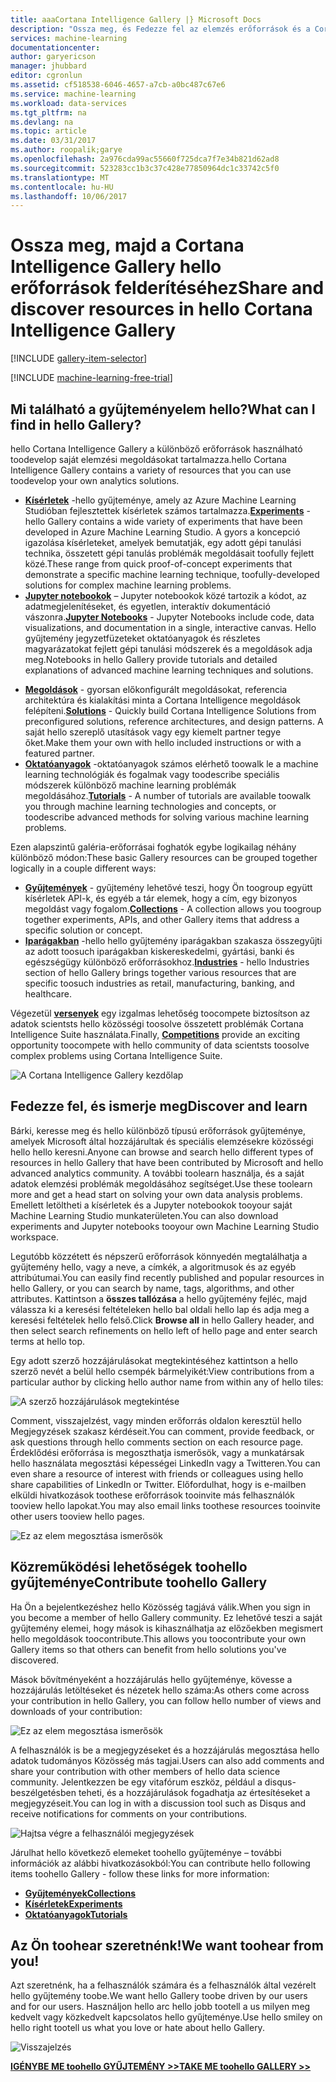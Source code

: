 ```yaml
---
title: aaaCortana Intelligence Gallery |} Microsoft Docs
description: "Ossza meg, és Fedezze fel az elemzés erőforrások és a Cortana Intelligence Gallery hello több. Lévő többi megtudhatja, és ellenőrizze a saját hozzájárulások toohello közösségi."
services: machine-learning
documentationcenter: 
author: garyericson
manager: jhubbard
editor: cgronlun
ms.assetid: cf518538-6046-4657-a7cb-a0bc487c67e6
ms.service: machine-learning
ms.workload: data-services
ms.tgt_pltfrm: na
ms.devlang: na
ms.topic: article
ms.date: 03/31/2017
ms.author: roopalik;garye
ms.openlocfilehash: 2a976cda99ac55660f725dca7f7e34b821d62ad8
ms.sourcegitcommit: 523283cc1b3c37c428e77850964dc1c33742c5f0
ms.translationtype: MT
ms.contentlocale: hu-HU
ms.lasthandoff: 10/06/2017
---
```

# <a name="share-and-discover-resources-in-hello-cortana-intelligence-gallery"></a><span data-ttu-id="8018f-104">Ossza meg, majd a Cortana Intelligence Gallery hello erőforrások felderítéséhez</span><span class="sxs-lookup"><span data-stu-id="8018f-104">Share and discover resources in hello Cortana Intelligence Gallery</span></span>
[!INCLUDE [gallery-item-selector](../../includes/machine-learning-gallery-item-selector.md)]

<!-- separating these 2 includes -->

[!INCLUDE [machine-learning-free-trial](../../includes/machine-learning-free-trial.md)]

## <a name="what-can-i-find-in-hello-gallery"></a><span data-ttu-id="8018f-105">Mi található a gyűjteményelem hello?</span><span class="sxs-lookup"><span data-stu-id="8018f-105">What can I find in hello Gallery?</span></span>
<span data-ttu-id="8018f-106">hello Cortana Intelligence Gallery a különböző erőforrások használható toodevelop saját elemzési megoldásokat tartalmazza.</span><span class="sxs-lookup"><span data-stu-id="8018f-106">hello Cortana Intelligence Gallery contains a variety of resources that you can use toodevelop your own analytics solutions.</span></span>

* <span data-ttu-id="8018f-107">**[Kísérletek](machine-learning-gallery-experiments.md)**  -hello gyűjteménye, amely az Azure Machine Learning Studióban fejlesztettek kísérletek számos tartalmazza.</span><span class="sxs-lookup"><span data-stu-id="8018f-107">**[Experiments](machine-learning-gallery-experiments.md)** - hello Gallery contains a wide variety of experiments that have been developed in Azure Machine Learning Studio.</span></span> <span data-ttu-id="8018f-108">A gyors a koncepció igazolása kísérleteket, amelyek bemutatják, egy adott gépi tanulási technika, összetett gépi tanulás problémák megoldásait toofully fejlett közé.</span><span class="sxs-lookup"><span data-stu-id="8018f-108">These range from quick proof-of-concept experiments that demonstrate a specific machine learning technique, toofully-developed solutions for complex machine learning problems.</span></span>
* <span data-ttu-id="8018f-109">**[Jupyter notebookok](machine-learning-gallery-jupyter-notebooks.md)**  – Jupyter notebookok közé tartozik a kódot, az adatmegjelenítéseket, és egyetlen, interaktív dokumentáció vászonra.</span><span class="sxs-lookup"><span data-stu-id="8018f-109">**[Jupyter Notebooks](machine-learning-gallery-jupyter-notebooks.md)** - Jupyter Notebooks include code, data visualizations, and documentation in a single, interactive canvas.</span></span>
  <span data-ttu-id="8018f-110">Hello gyűjtemény jegyzetfüzeteket oktatóanyagok és részletes magyarázatokat fejlett gépi tanulási módszerek és a megoldások adja meg.</span><span class="sxs-lookup"><span data-stu-id="8018f-110">Notebooks in hello Gallery provide tutorials and detailed explanations of advanced machine learning techniques and solutions.</span></span>

<!--
- **[Machine Learning APIs](https://machine-learning-gallery-apis.md)** - An experiment developed in Azure Machine Learning can be launched as a web service so that hello analytics model can be accessed by others through a set of REST APIs. A variety of these APIs are available in hello Gallery, such as a product recommendation engine or cloud-based face and speech recognition.
-->

* <span data-ttu-id="8018f-111">**[Megoldások](machine-learning-gallery-solutions.md)**  - gyorsan előkonfigurált megoldásokat, referencia architektúra és kialakítási minta a Cortana Intelligence megoldások felépíteni.</span><span class="sxs-lookup"><span data-stu-id="8018f-111">**[Solutions](machine-learning-gallery-solutions.md)** - Quickly build Cortana Intelligence Solutions from preconfigured solutions, reference architectures, and design patterns.</span></span> <span data-ttu-id="8018f-112">A saját hello szereplő utasítások vagy egy kiemelt partner tegye őket.</span><span class="sxs-lookup"><span data-stu-id="8018f-112">Make them your own with hello included instructions or with a featured partner.</span></span>
* <span data-ttu-id="8018f-113">**[Oktatóanyagok](machine-learning-gallery-tutorials.md)**  -oktatóanyagok számos elérhető toowalk le a machine learning technológiák és fogalmak vagy toodescribe speciális módszerek különböző machine learning problémák megoldásához.</span><span class="sxs-lookup"><span data-stu-id="8018f-113">**[Tutorials](machine-learning-gallery-tutorials.md)** - A number of tutorials are available toowalk you through machine learning technologies and concepts, or toodescribe advanced methods for solving various machine learning problems.</span></span>

<span data-ttu-id="8018f-114">Ezen alapszintű galéria-erőforrásai foghatók egybe logikailag néhány különböző módon:</span><span class="sxs-lookup"><span data-stu-id="8018f-114">These basic Gallery resources can be grouped together logically in a couple different ways:</span></span>

* <span data-ttu-id="8018f-115">**[Gyűjtemények](machine-learning-gallery-collections.md)**  - gyűjtemény lehetővé teszi, hogy Ön toogroup együtt kísérletek API-k, és egyéb a tár elemek, hogy a cím, egy bizonyos megoldást vagy fogalom.</span><span class="sxs-lookup"><span data-stu-id="8018f-115">**[Collections](machine-learning-gallery-collections.md)** - A collection allows you toogroup together experiments, APIs, and other Gallery items that address a specific solution or concept.</span></span>
* <span data-ttu-id="8018f-116">**[Iparágakban](machine-learning-gallery-industries.md)**  -hello hello gyűjtemény iparágakban szakasza összegyűjti az adott toosuch iparágakban kiskereskedelmi, gyártási, banki és egészségügy különböző erőforrásokhoz.</span><span class="sxs-lookup"><span data-stu-id="8018f-116">**[Industries](machine-learning-gallery-industries.md)** - hello Industries section of hello Gallery brings together various resources that are specific toosuch industries as retail, manufacturing, banking, and healthcare.</span></span>

<span data-ttu-id="8018f-117">Végezetül  **[versenyek](machine-learning-gallery-competitions.md)**  egy izgalmas lehetőség toocompete biztosítson az adatok scientsts hello közösségi toosolve összetett problémák Cortana Intelligence Suite használata.</span><span class="sxs-lookup"><span data-stu-id="8018f-117">Finally, **[Competitions](machine-learning-gallery-competitions.md)** provide an exciting opportunity toocompete with hello community of data scientsts toosolve complex problems using Cortana Intelligence Suite.</span></span>

![A Cortana Intelligence Gallery kezdőlap](media/machine-learning-gallery-how-to-use-contribute-publish/gallery-home-page.png)

## <a name="discover-and-learn"></a><span data-ttu-id="8018f-119">Fedezze fel, és ismerje meg</span><span class="sxs-lookup"><span data-stu-id="8018f-119">Discover and learn</span></span>
<span data-ttu-id="8018f-120">Bárki, keresse meg és hello különböző típusú erőforrások gyűjteménye, amelyek Microsoft által hozzájárultak és speciális elemzésekre közösségi hello hello keresni.</span><span class="sxs-lookup"><span data-stu-id="8018f-120">Anyone can browse and search hello different types of resources in hello Gallery that have been contributed by Microsoft and hello advanced analytics community.</span></span>
<span data-ttu-id="8018f-121">A további toolearn használja, és a saját adatok elemzési problémák megoldásához segítséget.</span><span class="sxs-lookup"><span data-stu-id="8018f-121">Use these toolearn more and get a head start on solving your own data analysis problems.</span></span>
<span data-ttu-id="8018f-122">Emellett letöltheti a kísérletek és a Jupyter notebookok tooyour saját Machine Learning Studio munkaterületen.</span><span class="sxs-lookup"><span data-stu-id="8018f-122">You can also download experiments and Jupyter notebooks tooyour own Machine Learning Studio workspace.</span></span>

<span data-ttu-id="8018f-123">Legutóbb közzétett és népszerű erőforrások könnyedén megtalálhatja a gyűjtemény hello, vagy a neve, a címkék, a algoritmusok és az egyéb attribútumai.</span><span class="sxs-lookup"><span data-stu-id="8018f-123">You can easily find recently published and popular resources in hello Gallery, or you can search by name, tags, algorithms, and other attributes.</span></span>
<span data-ttu-id="8018f-124">Kattintson a **összes tallózása** a hello gyűjtemény fejléc, majd válassza ki a keresési feltételeken hello bal oldali hello lap és adja meg a keresési feltételek hello felső.</span><span class="sxs-lookup"><span data-stu-id="8018f-124">Click **Browse all** in hello Gallery header, and then select search refinements on hello left of hello page and enter search terms at hello top.</span></span>

<span data-ttu-id="8018f-125">Egy adott szerző hozzájárulásokat megtekintéséhez kattintson a hello szerző nevét a belül hello csempék bármelyikét:</span><span class="sxs-lookup"><span data-stu-id="8018f-125">View contributions from a particular author by clicking hello author name from within any of hello tiles:</span></span>

![A szerző hozzájárulások megtekintése](media/machine-learning-gallery-how-to-use-contribute-publish/view-by-author.png)

<span data-ttu-id="8018f-127">Comment, visszajelzést, vagy minden erőforrás oldalon keresztül hello Megjegyzések szakasz kérdéseit.</span><span class="sxs-lookup"><span data-stu-id="8018f-127">You can comment, provide feedback, or ask questions through hello comments section on each resource page.</span></span>
<span data-ttu-id="8018f-128">Érdeklődési erőforrása is megoszthatja ismerősök, vagy a munkatársak hello használata megosztási képességei LinkedIn vagy a Twitteren.</span><span class="sxs-lookup"><span data-stu-id="8018f-128">You can even share a resource of interest with friends or colleagues using hello share capabilities of LinkedIn or Twitter.</span></span>
<span data-ttu-id="8018f-129">Előfordulhat, hogy is e-mailben elküldi hivatkozások toothese erőforrások tooinvite más felhasználók tooview hello lapokat.</span><span class="sxs-lookup"><span data-stu-id="8018f-129">You may also email links toothese resources tooinvite other users tooview hello pages.</span></span>

![Ez az elem megosztása ismerősök](media/machine-learning-gallery-how-to-use-contribute-publish/comment-and-share.png)

## <a name="contribute-toohello-gallery"></a><span data-ttu-id="8018f-131">Közreműködési lehetőségek toohello gyűjteménye</span><span class="sxs-lookup"><span data-stu-id="8018f-131">Contribute toohello Gallery</span></span>
<span data-ttu-id="8018f-132">Ha Ön a bejelentkezéshez hello Közösség tagjává válik.</span><span class="sxs-lookup"><span data-stu-id="8018f-132">When you sign in you become a member of hello Gallery community.</span></span> <span data-ttu-id="8018f-133">Ez lehetővé teszi a saját gyűjtemény elemei, hogy mások is kihasználhatja az előzőekben megismert hello megoldások toocontribute.</span><span class="sxs-lookup"><span data-stu-id="8018f-133">This allows you toocontribute your own Gallery items so that others can benefit from hello solutions you've discovered.</span></span>

<span data-ttu-id="8018f-134">Mások bővítményeként a hozzájárulás hello gyűjteménye, kövesse a hozzájárulás letöltéseket és nézetek hello száma:</span><span class="sxs-lookup"><span data-stu-id="8018f-134">As others come across your contribution in hello Gallery, you can follow hello number of views and downloads of your contribution:</span></span>

![Ez az elem megosztása ismerősök](media/machine-learning-gallery-how-to-use-contribute-publish/view-and-download-counts.png)

<span data-ttu-id="8018f-136">A felhasználók is be a megjegyzéseket és a hozzájárulás megosztása hello adatok tudományos Közösség más tagjai.</span><span class="sxs-lookup"><span data-stu-id="8018f-136">Users can also add comments and share your contribution with other members of hello data science community.</span></span>
<span data-ttu-id="8018f-137">Jelentkezzen be egy vitafórum eszköz, például a disqus-beszélgetésben teheti, és a hozzájárulások fogadhatja az értesítéseket a megjegyzéseit.</span><span class="sxs-lookup"><span data-stu-id="8018f-137">You can log in with a discussion tool such as Disqus and receive notifications for comments on your contributions.</span></span>

![Hajtsa végre a felhasználói megjegyzések](media/machine-learning-gallery-how-to-use-contribute-publish/follow-comments.png)

<span data-ttu-id="8018f-139">Járulhat hello következő elemeket toohello gyűjteménye – további információk az alábbi hivatkozásokból:</span><span class="sxs-lookup"><span data-stu-id="8018f-139">You can contribute hello following items toohello Gallery - follow these links for more information:</span></span>

* <span data-ttu-id="8018f-140">**[Gyűjtemények](machine-learning-gallery-collections.md#contribute)**</span><span class="sxs-lookup"><span data-stu-id="8018f-140">**[Collections](machine-learning-gallery-collections.md#contribute)**</span></span>
* <span data-ttu-id="8018f-141">**[Kísérletek](machine-learning-gallery-experiments.md#contribute)**</span><span class="sxs-lookup"><span data-stu-id="8018f-141">**[Experiments](machine-learning-gallery-experiments.md#contribute)**</span></span>
* <span data-ttu-id="8018f-142">**[Oktatóanyagok](machine-learning-gallery-tutorials.md#contribute)**</span><span class="sxs-lookup"><span data-stu-id="8018f-142">**[Tutorials](machine-learning-gallery-tutorials.md#contribute)**</span></span>

## <a name="we-want-toohear-from-you"></a><span data-ttu-id="8018f-143">Az Ön toohear szeretnénk!</span><span class="sxs-lookup"><span data-stu-id="8018f-143">We want toohear from you!</span></span>
<span data-ttu-id="8018f-144">Azt szeretnénk, ha a felhasználók számára és a felhasználók által vezérelt hello gyűjtemény toobe.</span><span class="sxs-lookup"><span data-stu-id="8018f-144">We want hello Gallery toobe driven by our users and for our users.</span></span> <span data-ttu-id="8018f-145">Használjon hello arc hello jobb tootell a us milyen meg kedvelt vagy közkedvelt kapcsolatos hello gyűjteménye.</span><span class="sxs-lookup"><span data-stu-id="8018f-145">Use hello smiley on hello right tootell us what you love or hate about hello Gallery.</span></span>  

![Visszajelzés](./media/machine-learning-gallery-how-to-use-contribute-publish/feedback.png)

<span data-ttu-id="8018f-147">**[IGÉNYBE ME toohello GYŰJTEMÉNY >>](http://gallery.cortanaintelligence.com)**</span><span class="sxs-lookup"><span data-stu-id="8018f-147">**[TAKE ME toohello GALLERY >>](http://gallery.cortanaintelligence.com)**</span></span>

